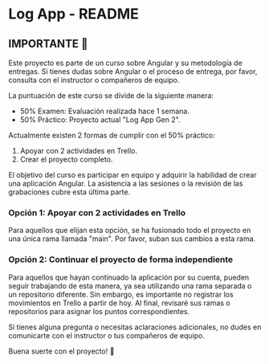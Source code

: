 # Log App - README

## IMPORTANTE :red_circle:

Este proyecto es parte de un curso sobre Angular y su metodología de entregas. Si tienes dudas sobre Angular o el proceso de entrega, por favor, consulta con el instructor o compañeros de equipo.

La puntuación de este curso se divide de la siguiente manera:

- 50% Examen: Evaluación realizada hace 1 semana.
- 50% Práctico: Proyecto actual "Log App Gen 2".

Actualmente existen 2 formas de cumplir con el 50% práctico:

1. Apoyar con 2 actividades en Trello.
2. Crear el proyecto completo.

El objetivo del curso es participar en equipo y adquirir la habilidad de crear una aplicación Angular. La asistencia a las sesiones o la revisión de las grabaciones cubre esta última parte.

### Opción 1: Apoyar con 2 actividades en Trello

Para aquellos que elijan esta opción, se ha fusionado todo el proyecto en una única rama llamada "main". Por favor, suban sus cambios a esta rama.

### Opción 2: Continuar el proyecto de forma independiente

Para aquellos que hayan continuado la aplicación por su cuenta, pueden seguir trabajando de esta manera, ya sea utilizando una rama separada o un repositorio diferente. Sin embargo, es importante no registrar los movimientos en Trello a partir de hoy. Al final, revisaré sus ramas o repositorios para asignar los puntos correspondientes.

Si tienes alguna pregunta o necesitas aclaraciones adicionales, no dudes en comunicarte con el instructor o tus compañeros de equipo.

Buena suerte con el proyecto! :rocket:

